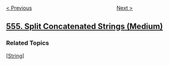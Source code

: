<!--|This file generated by command(leetcode description); DO NOT EDIT.    |-->
<!--+----------------------------------------------------------------------+-->
<!--|@author    openset <openset.wang@gmail.com>                           |-->
<!--|@link      https://github.com/openset                                 |-->
<!--|@home      https://github.com/openset/leetcode                        |-->
<!--+----------------------------------------------------------------------+-->

[< Previous](https://github.com/openset/leetcode/tree/master/problems/brick-wall "Brick Wall")
　　　　　　　　　　　　　　　　
[Next >](https://github.com/openset/leetcode/tree/master/problems/next-greater-element-iii "Next Greater Element III")

## [555. Split Concatenated Strings (Medium)](https://leetcode.com/problems/split-concatenated-strings "分割连接字符串")



### Related Topics
  [[String](https://github.com/openset/leetcode/tree/master/tag/string/README.md)]
